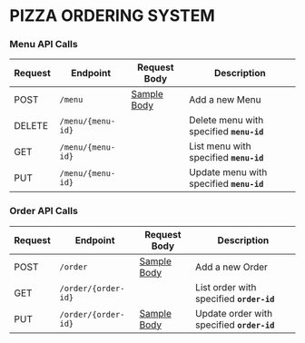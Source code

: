 # PIZZA ORDERING SYSTEM

<!--
BASE_URL : https://i45r9egknb.execute-api.us-west-1.amazonaws.com/deploy
-->

### Menu API Calls

| Request | Endpoint          | Request Body       | Description                                |
|---------|-------------------|------------------- | -------------------------------------------|
| POST    | `/menu`           | [Sample Body](https://github.com/Nrupesh29/cmpe273-assignment2/blob/master/Menu/README.md#request-body)                   | Add a new Menu                             |
| DELETE  | `/menu/{menu-id}` |                    | Delete menu with specified **`menu-id`**   |
| GET     | `/menu/{menu-id}` |                    | List menu with specified **`menu-id`**     |
| PUT     | `/menu/{menu-id}` |                    | Update menu with specified **`menu-id`**   |


### Order API Calls

| Request | Endpoint            | Request Body       | Description                                 |
|---------|---------------------|------------------- | --------------------------------------------|
| POST    | `/order`            | [Sample Body](https://github.com/Nrupesh29/cmpe273-assignment2/tree/master/Order#request-body)                   | Add a new Order                             |
| GET     | `/order/{order-id}` |                    | List order with specified **`order-id`**    |
| PUT     | `/order/{order-id}` | [Sample Body](https://github.com/Nrupesh29/cmpe273-assignment2/tree/master/Order#request-body-1)                   | Update order with specified **`order-id`**  |

